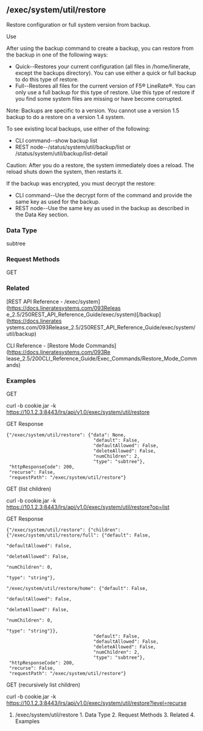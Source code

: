 ## /exec/system/util/restore

Restore configuration or full system version from backup.

Use

After using the backup command to create a backup, you can restore from the
backup in one of the following ways:

  * Quick--Restores your current configuration (all files in /home/linerate, except the backups directory). You can use either a quick or full backup to do this type of restore.
  * Full--Restores all files for the current version of F5® LineRate®. You can only use a full backup for this type of restore. Use this type of restore if you find some system files are missing or have become corrupted.

Note: Backups are specific to a version. You cannot use a version 1.5 backup
to do a restore on a version 1.4 system.

To see existing local backups, use either of the following:

  * CLI command--show backup list
  * REST node--/status/system/util/backup/list or /status/system/util/backup/list-detail

Caution: After you do a restore, the system immediately does a reload. The
reload shuts down the system, then restarts it.

If the backup was encrypted, you must decrypt the restore:

  * CLI command--Use the decrypt form of the command and provide the same key as used for the backup.
  * REST node--​Use the same key as used in the backup as described in the Data Key section.

### Data Type

subtree

### Request Methods

GET

### Related

[REST API Reference - /exec/system](https://docs.lineratesystems.com/093Releas
e_2.5/250REST_API_Reference_Guide/exec/system)[/backup](https://docs.linerates
ystems.com/093Release_2.5/250REST_API_Reference_Guide/exec/system/util/backup)

CLI Reference - [Restore Mode Commands](https://docs.lineratesystems.com/093Re
lease_2.5/200CLI_Reference_Guide/Exec_Commands/Restore_Mode_Commands)

### Examples

GET

curl -b cookie.jar -k
https://10.1.2.3:8443/lrs/api/v1.0/exec/system/util/restore

GET Response

    
    {"/exec/system/util/restore": {"data": None,
                                    "default": False,
                                    "defaultAllowed": False,
                                    "deleteAllowed": False,
                                    "numChildren": 2,
                                    "type": "subtree"},
     "httpResponseCode": 200,
     "recurse": False,
     "requestPath": "/exec/system/util/restore"}
    

GET (list children)

curl -b cookie.jar -k
https://10.1.2.3:8443/lrs/api/v1.0/exec/system/util/restore?op=list

GET Response

    
    {"/exec/system/util/restore": {"children": {"/exec/system/util/restore/full": {"default": False,
                                                                                      "defaultAllowed": False,
                                                                                      "deleteAllowed": False,
                                                                                      "numChildren": 0,
                                                                                      "type": "string"},
                                                  "/exec/system/util/restore/home": {"default": False,
                                                                                      "defaultAllowed": False,
                                                                                      "deleteAllowed": False,
                                                                                      "numChildren": 0,
                                                                                      "type": "string"}},
                                    "default": False,
                                    "defaultAllowed": False,
                                    "deleteAllowed": False,
                                    "numChildren": 2,
                                    "type": "subtree"},
     "httpResponseCode": 200,
     "recurse": False,
     "requestPath": "/exec/system/util/restore"}
    

GET (recursively list children)

curl -b cookie.jar -k
https://10.1.2.3:8443/lrs/api/v1.0/exec/system/util/restore?level=recurse

  1. /exec/system/util/restore
    1. Data Type
    2. Request Methods
    3. Related
    4. Examples


